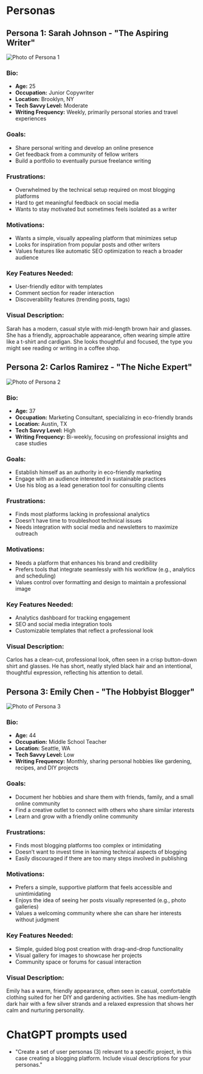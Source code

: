 # Personas

## Persona 1: Sarah Johnson - "The Aspiring Writer"

![Photo of Persona 1](./assets/persona1.png)

### Bio:

- **Age:** 25
- **Occupation:** Junior Copywriter
- **Location:** Brooklyn, NY
- **Tech Savvy Level:** Moderate
- **Writing Frequency:** Weekly, primarily personal stories and travel experiences

### Goals:

- Share personal writing and develop an online presence
- Get feedback from a community of fellow writers
- Build a portfolio to eventually pursue freelance writing

### Frustrations:

- Overwhelmed by the technical setup required on most blogging platforms
- Hard to get meaningful feedback on social media
- Wants to stay motivated but sometimes feels isolated as a writer

### Motivations:

- Wants a simple, visually appealing platform that minimizes setup
- Looks for inspiration from popular posts and other writers
- Values features like automatic SEO optimization to reach a broader audience

### Key Features Needed:

- User-friendly editor with templates
- Comment section for reader interaction
- Discoverability features (trending posts, tags)

### Visual Description:

Sarah has a modern, casual style with mid-length brown hair and glasses. She has a friendly, approachable appearance, often wearing simple attire like a t-shirt and cardigan. She looks thoughtful and focused, the type you might see reading or writing in a coffee shop.

## Persona 2: Carlos Ramirez - "The Niche Expert"

![Photo of Persona 2](./assets/persona2.png)

### Bio:

- **Age:** 37
- **Occupation:** Marketing Consultant, specializing in eco-friendly brands
- **Location:** Austin, TX
- **Tech Savvy Level:** High
- **Writing Frequency:** Bi-weekly, focusing on professional insights and case studies

### Goals:

- Establish himself as an authority in eco-friendly marketing
- Engage with an audience interested in sustainable practices
- Use his blog as a lead generation tool for consulting clients

### Frustrations:

- Finds most platforms lacking in professional analytics
- Doesn’t have time to troubleshoot technical issues
- Needs integration with social media and newsletters to maximize outreach

### Motivations:

- Needs a platform that enhances his brand and credibility
- Prefers tools that integrate seamlessly with his workflow (e.g., analytics and scheduling)
- Values control over formatting and design to maintain a professional image

### Key Features Needed:

- Analytics dashboard for tracking engagement
- SEO and social media integration tools
- Customizable templates that reflect a professional look

### Visual Description:

Carlos has a clean-cut, professional look, often seen in a crisp button-down shirt and glasses. He has short, neatly styled black hair and an intentional, thoughtful expression, reflecting his attention to detail.

## Persona 3: Emily Chen - "The Hobbyist Blogger"

![Photo of Persona 3](./assets/persona3.png)

### Bio:

- **Age:** 44
- **Occupation:** Middle School Teacher
- **Location:** Seattle, WA
- **Tech Savvy Level:** Low
- **Writing Frequency:** Monthly, sharing personal hobbies like gardening, recipes, and DIY projects

### Goals:

- Document her hobbies and share them with friends, family, and a small online community
- Find a creative outlet to connect with others who share similar interests
- Learn and grow with a friendly online community

### Frustrations:

- Finds most blogging platforms too complex or intimidating
- Doesn’t want to invest time in learning technical aspects of blogging
- Easily discouraged if there are too many steps involved in publishing

### Motivations:

- Prefers a simple, supportive platform that feels accessible and unintimidating
- Enjoys the idea of seeing her posts visually represented (e.g., photo galleries)
- Values a welcoming community where she can share her interests without judgment

### Key Features Needed:

- Simple, guided blog post creation with drag-and-drop functionality
- Visual gallery for images to showcase her projects
- Community space or forums for casual interaction

### Visual Description:

Emily has a warm, friendly appearance, often seen in casual, comfortable clothing suited for her DIY and gardening activities. She has medium-length dark hair with a few silver strands and a relaxed expression that shows her calm and nurturing personality.

# ChatGPT prompts used

- "Create a set of user personas (3) relevant to a specific project, in this case creating a blogging platform. Include visual descriptions for your personas."